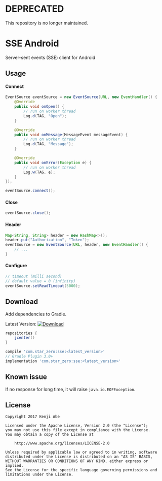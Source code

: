 DEPRECATED
===

This repository is no longer maintained.

SSE Android
===

Server-sent events (SSE) client for Android

## Usage

#### Connect

```java
EventSource eventSource = new EventSource(URL, new EventHandler() {
    @Override
    public void onOpen() {
        // run on worker thread
        Log.d(TAG, "Open");
    }

    @Override
    public void onMessage(MessageEvent messageEvent) {
        // run on worker thread
        Log.d(TAG, "Message");
    }

    @Override
    public void onError(Exception e) {
        // run on worker thread
        Log.w(TAG, e);
    }
});

eventSource.connect();
```

#### Close

```java
eventSource.close();
```

#### Header

```java
Map<String, String> header = new HashMap<>();
header.put("Authorization", "Token");
eventSource = new EventSource(URL, header, new EventHandler() {
    // ...
}
```

#### Configure

```java
// timeout (milli second)
// default value = 0 (infinity)
eventSource.setReadTimeout(5000);
```

## Download

Add dependencies to Gradle.

Latest Version: [ ![Download](https://api.bintray.com/packages/star-zero/maven/sse/images/download.svg) ](https://bintray.com/star-zero/maven/sse/_latestVersion)

```groovy
repositories {
    jcenter()
}

compile 'com.star_zero:sse:<latest_version>'
// Gradle Plugin 3.0+
implementation 'com.star_zero:sse:<latest_version>'
```

## Known issue

If no response for long time, it will raise `java.io.EOFException`.

## License

    Copyright 2017 Kenji Abe
    
    Licensed under the Apache License, Version 2.0 (the "License");
    you may not use this file except in compliance with the License.
    You may obtain a copy of the License at
    
        http://www.apache.org/licenses/LICENSE-2.0
    
    Unless required by applicable law or agreed to in writing, software
    distributed under the License is distributed on an "AS IS" BASIS,
    WITHOUT WARRANTIES OR CONDITIONS OF ANY KIND, either express or implied.
    See the License for the specific language governing permissions and
    limitations under the License.
